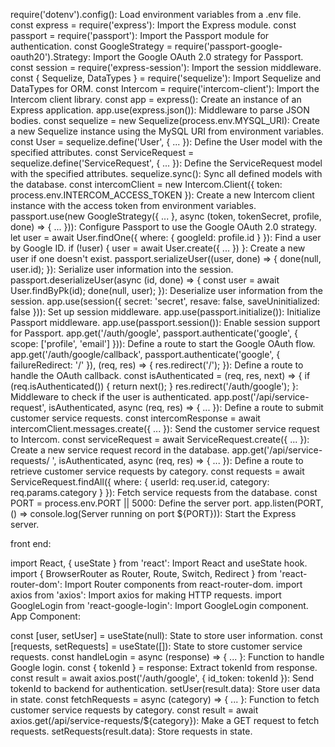 require('dotenv').config(): Load environment variables from a .env file.
const express = require('express'): Import the Express module.
const passport = require('passport'): Import the Passport module for authentication.
const GoogleStrategy = require('passport-google-oauth20').Strategy: Import the Google OAuth 2.0 strategy for Passport.
const session = require('express-session'): Import the session middleware.
const { Sequelize, DataTypes } = require('sequelize'): Import Sequelize and DataTypes for ORM.
const Intercom = require('intercom-client'): Import the Intercom client library.
const app = express(): Create an instance of an Express application.
app.use(express.json()): Middleware to parse JSON bodies.
const sequelize = new Sequelize(process.env.MYSQL_URI): Create a new Sequelize instance using the MySQL URI from environment variables.
const User = sequelize.define('User', { ... }): Define the User model with the specified attributes.
const ServiceRequest = sequelize.define('ServiceRequest', { ... }): Define the ServiceRequest model with the specified attributes.
sequelize.sync(): Sync all defined models with the database.
const intercomClient = new Intercom.Client({ token: process.env.INTERCOM_ACCESS_TOKEN }): Create a new Intercom client instance with the access token from environment variables.
passport.use(new GoogleStrategy({ ... }, async (token, tokenSecret, profile, done) => { ... })): Configure Passport to use the Google OAuth 2.0 strategy.
let user = await User.findOne({ where: { googleId: profile.id } }): Find a user by Google ID.
if (!user) { user = await User.create({ ... }) }: Create a new user if one doesn't exist.
passport.serializeUser((user, done) => { done(null, user.id); }): Serialize user information into the session.
passport.deserializeUser(async (id, done) => { const user = await User.findByPk(id); done(null, user); }): Deserialize user information from the session.
app.use(session({ secret: 'secret', resave: false, saveUninitialized: false })): Set up session middleware.
app.use(passport.initialize()): Initialize Passport middleware.
app.use(passport.session()): Enable session support for Passport.
app.get('/auth/google', passport.authenticate('google', { scope: ['profile', 'email'] })): Define a route to start the Google OAuth flow.
app.get('/auth/google/callback', passport.authenticate('google', { failureRedirect: '/' }), (req, res) => { res.redirect('/'); }): Define a route to handle the OAuth callback.
const isAuthenticated = (req, res, next) => { if (req.isAuthenticated()) { return next(); } res.redirect('/auth/google'); }: Middleware to check if the user is authenticated.
app.post('/api/service-request', isAuthenticated, async (req, res) => { ... }): Define a route to submit customer service requests.
const intercomResponse = await intercomClient.messages.create({ ... }): Send the customer service request to Intercom.
const serviceRequest = await ServiceRequest.create({ ... }): Create a new service request record in the database.
app.get('/api/service-requests/
', isAuthenticated, async (req, res) => { ... }): Define a route to retrieve customer service requests by category.
const requests = await ServiceRequest.findAll({ where: { userId: req.user.id, category: req.params.category } }): Fetch service requests from the database.
const PORT = process.env.PORT || 5000: Define the server port.
app.listen(PORT, () => console.log(Server running on port ${PORT})): Start the Express server.

front end:

import React, { useState } from 'react': Import React and useState hook.
import { BrowserRouter as Router, Route, Switch, Redirect } from 'react-router-dom': Import Router components from react-router-dom.
import axios from 'axios': Import axios for making HTTP requests.
import GoogleLogin from 'react-google-login': Import GoogleLogin component.
App Component:

const [user, setUser] = useState(null): State to store user information.
const [requests, setRequests] = useState([]): State to store customer service requests.
const handleLogin = async (response) => { ... }: Function to handle Google login.
const { tokenId } = response: Extract tokenId from response.
const result = await axios.post('/auth/google', { id_token: tokenId }): Send tokenId to backend for authentication.
setUser(result.data): Store user data in state.
const fetchRequests = async (category) => { ... }: Function to fetch customer service requests by category.
const result = await axios.get(/api/service-requests/${category}): Make a GET request to fetch requests.
setRequests(result.data): Store requests in state.
